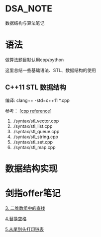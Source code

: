 # DSA_NOTE
数据结构与算法笔记

# 语法

做算法题目默认用cpp/python

这里总结一些基础语法、STL、数据结构的使用

## C++11 STL 数据结构

编译: clang++ -std=c++11 *.cpp

参考： [[cpp reference]](https://zh.cppreference.com/)

1. ./syntax/stl_vector.cpp
2. ./syntax/stl_list.cpp
3. ./syntax/stl_queue.cpp
4. ./syntax/stl_string.cpp
5. ./syntax/stl_set.cpp
6. ./syntax/stl_map.cpp


# 数据结构实现


# 剑指offer笔记

[3. 二维数组中的查找](./offer67/3.md)

[4.替换空格](./offer67/4.md)

[5.从尾到头打印链表](./offer67/5.md)